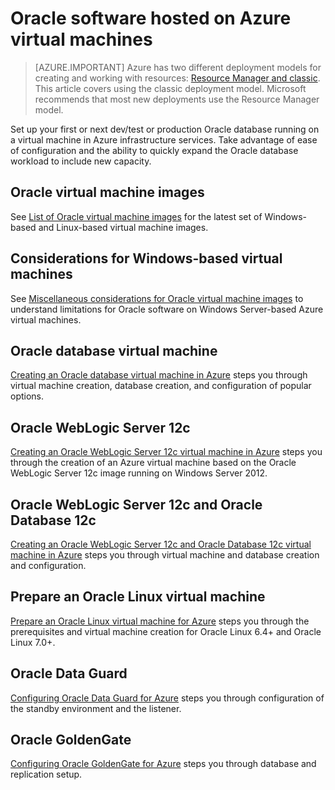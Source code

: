 <properties
	pageTitle="Oracle on Azure VMs | Microsoft Azure"
	description="Find the articles that describe how to set up Oracle software on Windows-based or Linux-based Azure virtual machines."
	services="virtual-machines"
	documentationCenter=""
	authors="JoeDavies-MSFT"
	manager="timlt"
	editor=""
	tags="azure-service-management"/>

<tags
	ms.service="virtual-machines"
	ms.workload="infrastructure-services"
	ms.tgt_pltfrm="Windows"
	ms.devlang="na"
	ms.topic="index-page"
	ms.date="10/05/2015"
	ms.author="josephd"/>

# Oracle software hosted on Azure virtual machines

> [AZURE.IMPORTANT] Azure has two different deployment models for creating and working with resources:  [Resource Manager and classic](../resource-manager-deployment-model.md).  This article covers using the classic deployment model. Microsoft recommends that most new deployments use the Resource Manager model.
 

Set up your first or next dev/test or production Oracle database running on a virtual machine in Azure infrastructure services. Take advantage of ease of configuration and the ability to quickly expand the Oracle database workload to include new capacity.

## Oracle virtual machine images

See [List of Oracle virtual machine images](virtual-machines-oracle-list-oracle-virtual-machine-images.md) for the latest set of Windows-based and Linux-based virtual machine images.

## Considerations for Windows-based virtual machines

See [Miscellaneous considerations for Oracle virtual machine images](virtual-machines-miscellaneous-considerations-oracle-virtual-machine-images.md) to understand limitations for Oracle software on Windows Server-based Azure virtual machines.

## Oracle database virtual machine

[Creating an Oracle database virtual machine in Azure](virtual-machines-creating-oracle-database-virtual-machine.md) steps you through virtual machine creation, database creation, and configuration of popular options.

## Oracle WebLogic Server 12c

[Creating an Oracle WebLogic Server 12c virtual machine in Azure](virtual-machines-creating-oracle-weblogic-server-12c-virtual-machine.md) steps you through the creation of an Azure virtual machine based on the Oracle WebLogic Server 12c image running on Windows Server 2012.

## Oracle WebLogic Server 12c and Oracle Database 12c

[Creating an Oracle WebLogic Server 12c and Oracle Database 12c virtual machine in Azure](virtual-machines-creating-oracle-weblogic-server-12c-oracle-database-12c-virtual-machine.md) steps you through virtual machine and database creation and configuration.

## Prepare an Oracle Linux virtual machine

[Prepare an Oracle Linux virtual machine for Azure](virtual-machines-prepare-oracle-linux-virtual-machine.md) steps you through the prerequisites and virtual machine creation for Oracle Linux 6.4+ and Oracle Linux 7.0+.

## Oracle Data Guard

[Configuring Oracle Data Guard for Azure](virtual-machines-configuring-oracle-data-guard.md) steps you through configuration of the standby environment and the listener.

## Oracle GoldenGate

[Configuring Oracle GoldenGate for Azure](virtual-machines-configuring-oracle-goldengate.md) steps you through database and replication setup.
